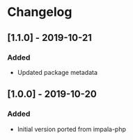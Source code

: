 # Changelog

## [1.1.0] - 2019-10-21

### Added

 - Updated package metadata

## [1.0.0] - 2019-10-20

### Added

- Initial version ported from impala-php
